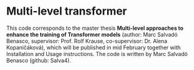 # Multi-level transformer

This code corresponds to the master thesis 
**Multi-level approaches to enhance the training of Transformer models**
(author: Marc Salvadó Benasco, supervisor: Prof. Rolf Krause,
co-supervisor: Dr. Alena Kopaničáková), which will be published in mid 
February together with Installation and Usage instructions. The code is
written by Marc Salvadó Benasco (github: Salva4).